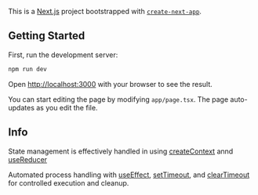 This is a [Next.js](https://nextjs.org) project bootstrapped with [`create-next-app`](https://nextjs.org/docs/app/api-reference/cli/create-next-app).

## Getting Started

First, run the development server:

```bash
npm run dev
```

Open [http://localhost:3000](http://localhost:3000) with your browser to see the result.

You can start editing the page by modifying `app/page.tsx`. The page auto-updates as you edit the file.


## Info

State management is effectively handled in using [createContext](https://react.dev/reference/react/createContext) annd [useReducer](https://react.dev/reference/react/useReducer)

Automated process handling with [useEffect](https://react.dev/reference/react/useEffect), [setTimeout](https://developer.mozilla.org/en-US/docs/Web/API/Window/setTimeout), and [clearTimeout](https://developer.mozilla.org/en-US/docs/Web/API/Window/clearTimeout) for controlled execution and cleanup.
